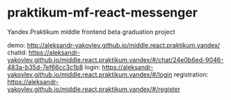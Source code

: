 # praktikum-mf-react-messenger

Yandex.Praktikum middle frontend beta graduation project

demo: http://aleksandr-yakovlev.github.io/middle.react.praktikum.yandex/
chatId: https://aleksandr-yakovlev.github.io/middle.react.praktikum.yandex/#/chat/24e0b6ed-9046-483a-b35d-7ef66cc3c1b8
login: https://aleksandr-yakovlev.github.io/middle.react.praktikum.yandex/#/login
registration: https://aleksandr-yakovlev.github.io/middle.react.praktikum.yandex/#/register
